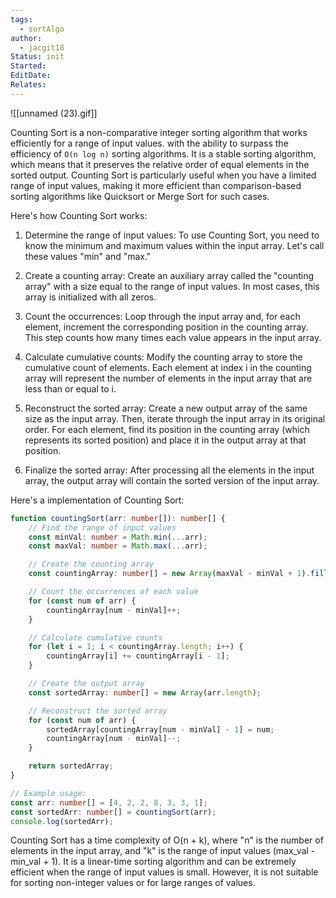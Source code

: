 ```yaml
---
tags:
  - sortAlgo
author:
  - jacgit18
Status: init
Started: 
EditDate: 
Relates:
---
```

![[unnamed (23).gif]]


Counting Sort is a non-comparative integer sorting algorithm that works efficiently for a range of input values. with the ability to surpass the efficiency of `O(n log n)` sorting algorithms. It is a stable sorting algorithm, which means that it preserves the relative order of equal elements in the sorted output. Counting Sort is particularly useful when you have a limited range of input values, making it more efficient than comparison-based sorting algorithms like Quicksort or Merge Sort for such cases.

Here's how Counting Sort works:

1. Determine the range of input values: To use Counting Sort, you need to know the minimum and maximum values within the input array. Let's call these values "min" and "max."

2. Create a counting array: Create an auxiliary array called the "counting array" with a size equal to the range of input values. In most cases, this array is initialized with all zeros.

3. Count the occurrences: Loop through the input array and, for each element, increment the corresponding position in the counting array. This step counts how many times each value appears in the input array.

4. Calculate cumulative counts: Modify the counting array to store the cumulative count of elements. Each element at index i in the counting array will represent the number of elements in the input array that are less than or equal to i.

5. Reconstruct the sorted array: Create a new output array of the same size as the input array. Then, iterate through the input array in its original order. For each element, find its position in the counting array (which represents its sorted position) and place it in the output array at that position.

6. Finalize the sorted array: After processing all the elements in the input array, the output array will contain the sorted version of the input array.

Here's a implementation of Counting Sort:

```typescript
function countingSort(arr: number[]): number[] {
    // Find the range of input values
    const minVal: number = Math.min(...arr);
    const maxVal: number = Math.max(...arr);

    // Create the counting array
    const countingArray: number[] = new Array(maxVal - minVal + 1).fill(0);

    // Count the occurrences of each value
    for (const num of arr) {
        countingArray[num - minVal]++;
    }

    // Calculate cumulative counts
    for (let i = 1; i < countingArray.length; i++) {
        countingArray[i] += countingArray[i - 1];
    }

    // Create the output array
    const sortedArray: number[] = new Array(arr.length);

    // Reconstruct the sorted array
    for (const num of arr) {
        sortedArray[countingArray[num - minVal] - 1] = num;
        countingArray[num - minVal]--;
    }

    return sortedArray;
}

// Example usage:
const arr: number[] = [4, 2, 2, 8, 3, 3, 1];
const sortedArr: number[] = countingSort(arr);
console.log(sortedArr);
```

Counting Sort has a time complexity of O(n + k), where "n" is the number of elements in the input array, and "k" is the range of input values (max_val - min_val + 1). It is a linear-time sorting algorithm and can be extremely efficient when the range of input values is small. However, it is not suitable for sorting non-integer values or for large ranges of values.